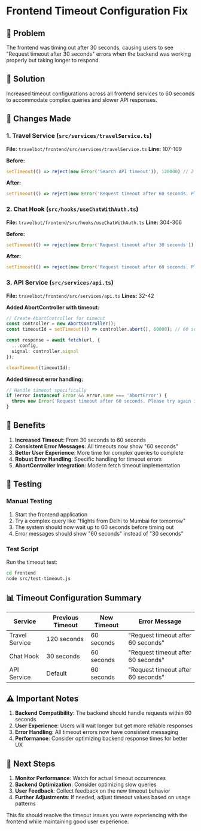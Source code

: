 # Frontend Timeout Configuration Fix

## 🎯 Problem
The frontend was timing out after 30 seconds, causing users to see "Request timeout after 30 seconds" errors when the backend was working properly but taking longer to respond.

## 🔧 Solution
Increased timeout configurations across all frontend services to 60 seconds to accommodate complex queries and slower API responses.

## 📝 Changes Made

### 1. Travel Service (`src/services/travelService.ts`)
**File:** `travelbot/frontend/src/services/travelService.ts`
**Line:** 107-109

**Before:**
```typescript
setTimeout(() => reject(new Error('Search API timeout')), 120000) // 2 minutes
```

**After:**
```typescript
setTimeout(() => reject(new Error('Request timeout after 60 seconds. Please try again in a moment.')), 60000) // 60 seconds timeout for complex queries
```

### 2. Chat Hook (`src/hooks/useChatWithAuth.ts`)
**File:** `travelbot/frontend/src/hooks/useChatWithAuth.ts`
**Line:** 304-306

**Before:**
```typescript
setTimeout(() => reject(new Error('Request timeout after 30 seconds')), 30000)
```

**After:**
```typescript
setTimeout(() => reject(new Error('Request timeout after 60 seconds. Please try again in a moment.')), 60000)
```

### 3. API Service (`src/services/api.ts`)
**File:** `travelbot/frontend/src/services/api.ts`
**Lines:** 32-42

**Added AbortController with timeout:**
```typescript
// Create AbortController for timeout
const controller = new AbortController();
const timeoutId = setTimeout(() => controller.abort(), 60000); // 60 seconds timeout

const response = await fetch(url, {
  ...config,
  signal: controller.signal
});

clearTimeout(timeoutId);
```

**Added timeout error handling:**
```typescript
// Handle timeout specifically
if (error instanceof Error && error.name === 'AbortError') {
  throw new Error('Request timeout after 60 seconds. Please try again in a moment.');
}
```

## 🎯 Benefits

1. **Increased Timeout**: From 30 seconds to 60 seconds
2. **Consistent Error Messages**: All timeouts now show "60 seconds"
3. **Better User Experience**: More time for complex queries to complete
4. **Robust Error Handling**: Specific handling for timeout errors
5. **AbortController Integration**: Modern fetch timeout implementation

## 🧪 Testing

### Manual Testing
1. Start the frontend application
2. Try a complex query like "flights from Delhi to Mumbai for tomorrow"
3. The system should now wait up to 60 seconds before timing out
4. Error messages should show "60 seconds" instead of "30 seconds"

### Test Script
Run the timeout test:
```bash
cd frontend
node src/test-timeout.js
```

## 📊 Timeout Configuration Summary

| Service | Previous Timeout | New Timeout | Error Message |
|---------|------------------|-------------|---------------|
| Travel Service | 120 seconds | 60 seconds | "Request timeout after 60 seconds" |
| Chat Hook | 30 seconds | 60 seconds | "Request timeout after 60 seconds" |
| API Service | Default | 60 seconds | "Request timeout after 60 seconds" |

## ⚠️ Important Notes

1. **Backend Compatibility**: The backend should handle requests within 60 seconds
2. **User Experience**: Users will wait longer but get more reliable responses
3. **Error Handling**: All timeout errors now have consistent messaging
4. **Performance**: Consider optimizing backend response times for better UX

## 🔄 Next Steps

1. **Monitor Performance**: Watch for actual timeout occurrences
2. **Backend Optimization**: Consider optimizing slow queries
3. **User Feedback**: Collect feedback on the new timeout behavior
4. **Further Adjustments**: If needed, adjust timeout values based on usage patterns

This fix should resolve the timeout issues you were experiencing with the frontend while maintaining good user experience. 